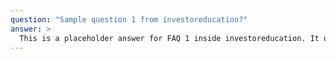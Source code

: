 ```yaml
---
question: "Sample question 1 from investoreducation?"
answer: >
  This is a placeholder answer for FAQ 1 inside investoreducation. It uses proper YAML block formatting to avoid any parsing issues.
---
```

